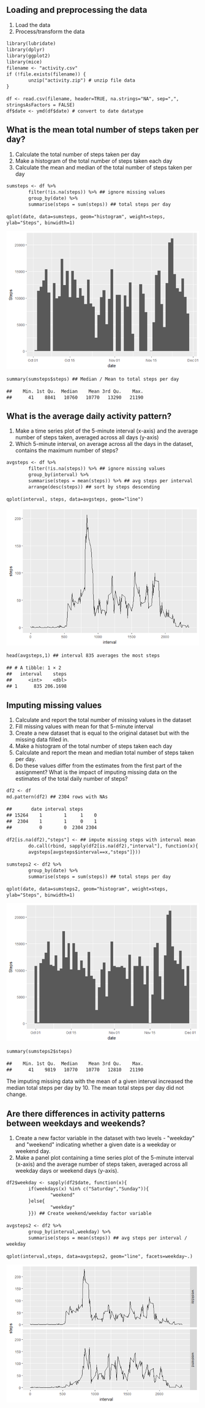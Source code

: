 Loading and preprocessing the data
----------------------------------

1.  Load the data
2.  Process/transform the data

<!-- -->

    library(lubridate)
    library(dplyr)
    library(ggplot2)
    library(mice)
    filename <- "activity.csv"
    if (!file.exists(filename)) { 
            unzip("activity.zip") # unzip file data
    }

    df <- read.csv(filename, header=TRUE, na.strings="NA", sep=",", stringsAsFactors = FALSE)
    df$date <- ymd(df$date) # convert to date datatype

What is the mean total number of steps taken per day?
-----------------------------------------------------

1.  Calculate the total number of steps taken per day
2.  Make a histogram of the total number of steps taken each day
3.  Calculate the mean and median of the total number of steps taken per
    day

<!-- -->

    sumsteps <- df %>% 
            filter(!is.na(steps)) %>% ## ignore missing values
            group_by(date) %>% 
            summarise(steps = sum(steps)) ## total steps per day

    qplot(date, data=sumsteps, geom="histogram", weight=steps, ylab="Steps", binwidth=1)

![](instructions_fig/plot1avgstepday-1.png)

    summary(sumsteps$steps) ## Median / Mean to total steps per day

    ##    Min. 1st Qu.  Median    Mean 3rd Qu.    Max. 
    ##      41    8841   10760   10770   13290   21190

What is the average daily activity pattern?
-------------------------------------------

1.  Make a time series plot of the 5-minute interval (x-axis) and the
    average number of steps taken, averaged across all days (y-axis)
2.  Which 5-minute interval, on average across all the days in the
    dataset, contains the maximum number of steps?

<!-- -->

    avgsteps <- df %>% 
            filter(!is.na(steps)) %>% ## ignore missing values
            group_by(interval) %>% 
            summarise(steps = mean(steps)) %>% ## avg steps per interval
            arrange(desc(steps)) ## sort by steps descending

    qplot(interval, steps, data=avgsteps, geom="line")

![](PA1_template_files/figure-markdown_strict/unnamed-chunk-1-1.png)

    head(avgsteps,1) ## interval 835 averages the most steps

    ## # A tibble: 1 × 2
    ##   interval    steps
    ##      <int>    <dbl>
    ## 1      835 206.1698

Imputing missing values
-----------------------

1.  Calculate and report the total number of missing values in the
    dataset
2.  Fill missing values with mean for that 5-minute interval
3.  Create a new dataset that is equal to the original dataset but with
    the missing data filled in.
4.  Make a histogram of the total number of steps taken each day
5.  Calculate and report the mean and median total number of steps taken
    per day.
6.  Do these values differ from the estimates from the first part of the
    assignment? What is the impact of imputing missing data on the
    estimates of the total daily number of steps?

<!-- -->

    df2 <- df
    md.pattern(df2) ## 2304 rows with NAs

    ##       date interval steps     
    ## 15264    1        1     1    0
    ##  2304    1        1     0    1
    ##          0        0  2304 2304

    df2[is.na(df2),"steps"] <- ## impute missing steps with interval mean
            do.call(rbind, sapply(df2[is.na(df2),"interval"], function(x){
            avgsteps[avgsteps$interval==x,"steps"]}))

    sumsteps2 <- df2 %>% 
            group_by(date) %>% 
            summarise(steps = sum(steps)) ## total steps per day

    qplot(date, data=sumsteps2, geom="histogram", weight=steps, ylab="Steps", binwidth=1)

![](PA1_template_files/figure-markdown_strict/unnamed-chunk-2-1.png)

    summary(sumsteps2$steps)

    ##    Min. 1st Qu.  Median    Mean 3rd Qu.    Max. 
    ##      41    9819   10770   10770   12810   21190

The imputing missing data with the mean of a given interval increased
the median total steps per day by 10. The mean total steps per day did
not change.

Are there differences in activity patterns between weekdays and weekends?
-------------------------------------------------------------------------

1.  Create a new factor variable in the dataset with two levels -
    "weekday" and "weekend" indicating whether a given date is a weekday
    or weekend day.
2.  Make a panel plot containing a time series plot of the 5-minute
    interval (x-axis) and the average number of steps taken, averaged
    across all weekday days or weekend days (y-axis).

<!-- -->

    df2$weekday <- sapply(df2$date, function(x){
            if(weekdays(x) %in% c("Saturday","Sunday")){
                    "weekend"
            }else{
                    "weekday"
            }}) ## Create weekend/weekday factor variable

    avgsteps2 <- df2 %>% 
            group_by(interval,weekday) %>% 
            summarise(steps = mean(steps)) ## avg steps per interval / weekday

    qplot(interval,steps, data=avgsteps2, geom="line", facets=weekday~.)

![](PA1_template_files/figure-markdown_strict/unnamed-chunk-3-1.png)
